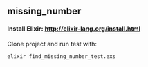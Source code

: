 ## missing_number

#### Install Elixir: http://elixir-lang.org/install.html

Clone project and run test with: 

```
elixir find_missing_number_test.exs
```
